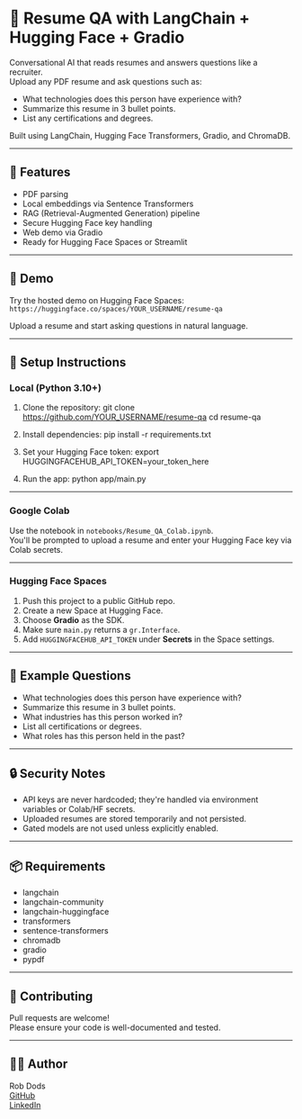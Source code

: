# 📄 Resume QA with LangChain + Hugging Face + Gradio

Conversational AI that reads resumes and answers questions like a recruiter.  
Upload any PDF resume and ask questions such as:

- What technologies does this person have experience with?
- Summarize this resume in 3 bullet points.
- List any certifications and degrees.

Built using LangChain, Hugging Face Transformers, Gradio, and ChromaDB.

---

## 🚀 Features

- PDF parsing
- Local embeddings via Sentence Transformers
- RAG (Retrieval-Augmented Generation) pipeline
- Secure Hugging Face key handling
- Web demo via Gradio
- Ready for Hugging Face Spaces or Streamlit

---

## 🧠 Demo

Try the hosted demo on Hugging Face Spaces:  
`https://huggingface.co/spaces/YOUR_USERNAME/resume-qa`

Upload a resume and start asking questions in natural language.

---

## 🔧 Setup Instructions

### Local (Python 3.10+)

1. Clone the repository:
git clone https://github.com/YOUR_USERNAME/resume-qa
cd resume-qa

2. Install dependencies:
pip install -r requirements.txt

3. Set your Hugging Face token:
export HUGGINGFACEHUB_API_TOKEN=your_token_here

4. Run the app:
python app/main.py

---

### Google Colab

Use the notebook in `notebooks/Resume_QA_Colab.ipynb`.  
You'll be prompted to upload a resume and enter your Hugging Face key via Colab secrets.

---

### Hugging Face Spaces

1. Push this project to a public GitHub repo.
2. Create a new Space at Hugging Face.
3. Choose **Gradio** as the SDK.
4. Make sure `main.py` returns a `gr.Interface`.
5. Add `HUGGINGFACEHUB_API_TOKEN` under **Secrets** in the Space settings.

---

## 🌟 Example Questions

- What technologies does this person have experience with?
- Summarize this resume in 3 bullet points.
- What industries has this person worked in?
- List all certifications or degrees.
- What roles has this person held in the past?

---

## 🔒 Security Notes

- API keys are never hardcoded; they're handled via environment variables or Colab/HF secrets.
- Uploaded resumes are stored temporarily and not persisted.
- Gated models are not used unless explicitly enabled.

---

## 📦 Requirements

- langchain  
- langchain-community  
- langchain-huggingface  
- transformers  
- sentence-transformers  
- chromadb  
- gradio  
- pypdf

---

## 🤝 Contributing

Pull requests are welcome!  
Please ensure your code is well-documented and tested.

---

## 👨‍💻 Author

Rob Dods  
[GitHub](https://github.com/romado33)  
[LinkedIn](https://linkedin.com/in/rob-dods)
